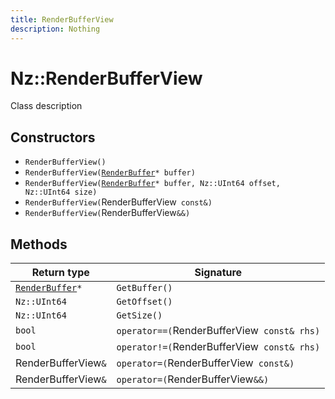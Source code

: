 ```yaml
---
title: RenderBufferView
description: Nothing
---
```


# Nz::RenderBufferView

Class description

## Constructors

- `RenderBufferView()`
- `RenderBufferView(`[`RenderBuffer`](documentation/generated/Renderer/RenderBuffer.md)`* buffer)`
- `RenderBufferView(`[`RenderBuffer`](documentation/generated/Renderer/RenderBuffer.md)`* buffer, Nz::UInt64 offset, Nz::UInt64 size)`
- `RenderBufferView(`RenderBufferView` const&)`
- `RenderBufferView(`RenderBufferView`&&)`

## Methods

| Return type | Signature |
| ----------- | --------- |
| [`RenderBuffer`](documentation/generated/Renderer/RenderBuffer.md)`*` | `GetBuffer()` |
| `Nz::UInt64` | `GetOffset()` |
| `Nz::UInt64` | `GetSize()` |
| `bool` | `operator==(`RenderBufferView` const& rhs)` |
| `bool` | `operator!=(`RenderBufferView` const& rhs)` |
| RenderBufferView`&` | `operator=(`RenderBufferView` const&)` |
| RenderBufferView`&` | `operator=(`RenderBufferView`&&)` |
